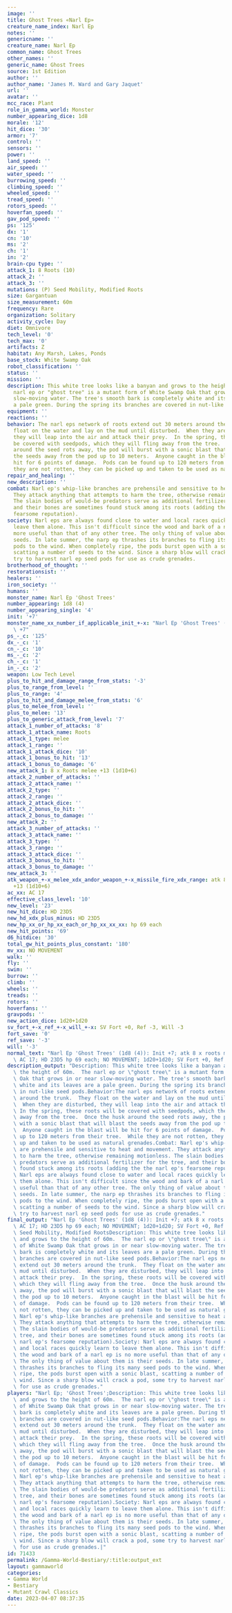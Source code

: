 ```yaml
---
image: ''
title: Ghost Trees «Narl Ep»
creature_name_index: Narl Ep
notes: ''
genericname: ''
creature_name: Narl Ep
common_name: Ghost Trees
other_names: ''
generic_name: Ghost Trees
source: 1st Edition
author: ''
author_name: 'James M. Ward and Gary Jaquet'
url: ''
avatar: ''
mcc_race: Plant
role_in_gamma_world: Monster
number_appearing_dice: 1d8
morale: '12'
hit_dice: '30'
armor: '7'
control: ''
sensors: ''
power: ''
land_speed: ''
air_speed: ''
water_speed: ''
burrowing_speed: ''
climbing_speed: ''
wheeled_speed: ''
tread_speed: ''
rotors_speed: ''
hoverfan_speed: ''
gav_pod_speed: ''
ps: '125'
dx: '1'
cn: '10'
ms: '2'
ch: '1'
in: '2'
brain-cpu type: ''
attack_1: 8 Roots (10)
attack_2: ''
attack_3: ''
mutations: (P) Seed Mobility, Modified Roots
size: Gargantuan
size_measurement: 60m
frequency: Rare
organization: Solitary
activity_cycle: Day
diet: Omnivore
tech_level: '0'
tech_max: '0'
artifacts: Z
habitat: Any Marsh, Lakes, Ponds
base_stock: White Swamp Oak
robot_classification: ''
status: ''
mission: ''
description: This white tree looks like a banyan and grows to the height of 60m.  The
  narl ep or "ghost tree" is a mutant form of White Swamp Oak that grows in or near
  slow-moving water. The tree's smooth bark is completely white and its leaves are
  a pale green. During the spring its branches are covered in nut-like seed pods.
equipment: ''
reactions: ''
behavior: The narl eps network of roots extend out 30 meters around the trunk.  They
  float on the water and lay on the mud until disturbed.  When they are disturbed,
  they will leap into the air and attack their prey.  In the spring, these roots will
  be covered with seedpods, which they will fling away from the tree.  Once the husk
  around the seed rots away, the pod will burst with a sonic blast that will blast
  the seeds away from the pod up to 10 meters.  Anyone caught in the blast will be
  hit for 6 points of damage.  Pods can be found up to 120 meters from their tree.  While
  they are not rotten, they can be picked up and taken to be used as natural grenades.
repair_and_healing: ''
new_description: ''
combat: Narl ep's whip-like branches are prehensile and sensitive to heat and movement.
  They attack anything that attempts to harm the tree, otherwise remaining motionless.
  The slain bodies of would-be predators serve as additional fertilizer for the tree,
  and their bones are sometimes found stuck among its roots (adding the the narl ep's
  fearsome reputation).
society: Narl eps are always found close to water and local races quickly learn to
  leave them alone. This isn't difficult since the wood and bark of a narl ep is no
  more useful than that of any other tree. The only thing of value about them is their
  seeds. In late summer, the narp ep thrashes its branches to fling its many seed
  pods to the wind. When completely ripe, the pods burst open with a sonic blast,
  scatting a number of seeds to the wind. Since a sharp blow will crack a pod, some
  try to harvest narl ep seed pods for use as crude grenades.
brotherhood_of_thought: ''
restorationsist: ''
healers: ''
iron_society: ''
humans: ''
monster_name: Narl Ep 'Ghost Trees'
number_appearing: 1d8 (4)
number_appearing_single: '4'
init: '+7'
monster_name_xx_number_if_applicable_init_+-x: "Narl Ep 'Ghost Trees' (1d8 (4)): Init\
  \ +7"
ps_-_c: '125'
dx_-_c: '1'
cn_-_c: '10'
ms_-_c: '2'
ch_-_c: '1'
in_-_c: '2'
weapon: Low Tech Level
plus_to_hit_and_damage_range_from_stats: '-3'
plus_to_range_from_level: ''
plus_to_range: '4'
plus_to_hit_and_damage_melee_from_stats: '6'
plus_to_melee_from_level: ''
plus_to_melee: '13'
plus_to_generic_attack_from_level: '7'
attack_1_number_of_attacks: '8'
attack_1_attack_name: Roots
attack_1_type: melee
attack_1_range: ''
attack_1_attack_dice: '10'
attack_1_bonus_to_hit: '13'
attack_1_bonus_to_damage: '6'
new_attack_1: 8 x Roots melee +13 (1d10+6)
attack_2_number_of_attacks: ''
attack_2_attack_name: ''
attack_2_type: ''
attack_2_range: ''
attack_2_attack_dice: ''
attack_2_bonus_to_hit: ''
attack_2_bonus_to_damage: ''
new_attack_2: ''
attack_3_number_of_attacks: ''
attack_3_attack_name: ''
attack_3_type: ''
attack_3_range: ''
attack_3_attack_dice: ''
attack_3_bonus_to_hit: ''
attack_3_bonus_to_damage: ''
new_attack_3: ''
atk_weapon_+-x_melee_xdx_andor_weapon_+-x_missile_fire_xdx_range: atk 8 x roots melee
  +13 (1d10+6)
ac_xx: AC 17
effective_class_level: '10'
new_level: '23'
new_hit_dice: HD 23D5
new_hd_xdx_plus_minus: HD 23D5
new_hp_xx_or_hp_xx_each_or_hp_xx_xx_xx: hp 69 each
new_hit_points: '69'
d6_hitdice: '30'
total_gw_hit_points_plus_constant: '180'
mv_xx: NO MOVEMENT
walk: ''
fly: ''
swim: ''
burrow: ''
climb: ''
wheels: ''
treads: ''
rotors: ''
hoverfans: ''
gravpods: ''
new_action_dice: 1d20+1d20
sv_fort_+-x_ref_+-x_will_+-x: SV Fort +0, Ref -3, Will -3
fort_save: '0'
ref_save: '-3'
will: '-3'
normal_text: "Narl Ep 'Ghost Trees' (1d8 (4)): Init +7; atk 8 x roots melee +13 (1d10+6);\
  \ AC 17; HD 23D5 hp 69 each; NO MOVEMENT; 1d20+1d20; SV Fort +0, Ref -3, Will -3"
description_output: "Description: This white tree looks like a banyan and grows to\
  \ the height of 60m.  The narl ep or \"ghost tree\" is a mutant form of White Swamp\
  \ Oak that grows in or near slow-moving water. The tree's smooth bark is completely\
  \ white and its leaves are a pale green. During the spring its branches are covered\
  \ in nut-like seed pods.Behavior:The narl eps network of roots extend out 30 meters\
  \ around the trunk.  They float on the water and lay on the mud until disturbed.\
  \  When they are disturbed, they will leap into the air and attack their prey. \
  \ In the spring, these roots will be covered with seedpods, which they will fling\
  \ away from the tree.  Once the husk around the seed rots away, the pod will burst\
  \ with a sonic blast that will blast the seeds away from the pod up to 10 meters.\
  \  Anyone caught in the blast will be hit for 6 points of damage.  Pods can be found\
  \ up to 120 meters from their tree.  While they are not rotten, they can be picked\
  \ up and taken to be used as natural grenades.Combat: Narl ep's whip-like branches\
  \ are prehensile and sensitive to heat and movement. They attack anything that attempts\
  \ to harm the tree, otherwise remaining motionless. The slain bodies of would-be\
  \ predators serve as additional fertilizer for the tree, and their bones are sometimes\
  \ found stuck among its roots (adding the the narl ep's fearsome reputation).Society:\
  \ Narl eps are always found close to water and local races quickly learn to leave\
  \ them alone. This isn't difficult since the wood and bark of a narl ep is no more\
  \ useful than that of any other tree. The only thing of value about them is their\
  \ seeds. In late summer, the narp ep thrashes its branches to fling its many seed\
  \ pods to the wind. When completely ripe, the pods burst open with a sonic blast,\
  \ scatting a number of seeds to the wind. Since a sharp blow will crack a pod, some\
  \ try to harvest narl ep seed pods for use as crude grenades."
final_output: "Narl Ep 'Ghost Trees' (1d8 (4)): Init +7; atk 8 x roots melee +13 (1d10+6);\
  \ AC 17; HD 23D5 hp 69 each; NO MOVEMENT; 1d20+1d20; SV Fort +0, Ref -3, Will -3(P)\
  \ Seed Mobility, Modified RootsDescription: This white tree looks like a banyan\
  \ and grows to the height of 60m.  The narl ep or \"ghost tree\" is a mutant form\
  \ of White Swamp Oak that grows in or near slow-moving water. The tree's smooth\
  \ bark is completely white and its leaves are a pale green. During the spring its\
  \ branches are covered in nut-like seed pods.Behavior:The narl eps network of roots\
  \ extend out 30 meters around the trunk.  They float on the water and lay on the\
  \ mud until disturbed.  When they are disturbed, they will leap into the air and\
  \ attack their prey.  In the spring, these roots will be covered with seedpods,\
  \ which they will fling away from the tree.  Once the husk around the seed rots\
  \ away, the pod will burst with a sonic blast that will blast the seeds away from\
  \ the pod up to 10 meters.  Anyone caught in the blast will be hit for 6 points\
  \ of damage.  Pods can be found up to 120 meters from their tree.  While they are\
  \ not rotten, they can be picked up and taken to be used as natural grenades.Combat:\
  \ Narl ep's whip-like branches are prehensile and sensitive to heat and movement.\
  \ They attack anything that attempts to harm the tree, otherwise remaining motionless.\
  \ The slain bodies of would-be predators serve as additional fertilizer for the\
  \ tree, and their bones are sometimes found stuck among its roots (adding the the\
  \ narl ep's fearsome reputation).Society: Narl eps are always found close to water\
  \ and local races quickly learn to leave them alone. This isn't difficult since\
  \ the wood and bark of a narl ep is no more useful than that of any other tree.\
  \ The only thing of value about them is their seeds. In late summer, the narp ep\
  \ thrashes its branches to fling its many seed pods to the wind. When completely\
  \ ripe, the pods burst open with a sonic blast, scatting a number of seeds to the\
  \ wind. Since a sharp blow will crack a pod, some try to harvest narl ep seed pods\
  \ for use as crude grenades."
players: "Narl Ep; 'Ghost Trees';Description: This white tree looks like a banyan\
  \ and grows to the height of 60m.  The narl ep or \"ghost tree\" is a mutant form\
  \ of White Swamp Oak that grows in or near slow-moving water. The tree's smooth\
  \ bark is completely white and its leaves are a pale green. During the spring its\
  \ branches are covered in nut-like seed pods.Behavior:The narl eps network of roots\
  \ extend out 30 meters around the trunk.  They float on the water and lay on the\
  \ mud until disturbed.  When they are disturbed, they will leap into the air and\
  \ attack their prey.  In the spring, these roots will be covered with seedpods,\
  \ which they will fling away from the tree.  Once the husk around the seed rots\
  \ away, the pod will burst with a sonic blast that will blast the seeds away from\
  \ the pod up to 10 meters.  Anyone caught in the blast will be hit for 6 points\
  \ of damage.  Pods can be found up to 120 meters from their tree.  While they are\
  \ not rotten, they can be picked up and taken to be used as natural grenades.Combat:\
  \ Narl ep's whip-like branches are prehensile and sensitive to heat and movement.\
  \ They attack anything that attempts to harm the tree, otherwise remaining motionless.\
  \ The slain bodies of would-be predators serve as additional fertilizer for the\
  \ tree, and their bones are sometimes found stuck among its roots (adding the the\
  \ narl ep's fearsome reputation).Society: Narl eps are always found close to water\
  \ and local races quickly learn to leave them alone. This isn't difficult since\
  \ the wood and bark of a narl ep is no more useful than that of any other tree.\
  \ The only thing of value about them is their seeds. In late summer, the narp ep\
  \ thrashes its branches to fling its many seed pods to the wind. When completely\
  \ ripe, the pods burst open with a sonic blast, scatting a number of seeds to the\
  \ wind. Since a sharp blow will crack a pod, some try to harvest narl ep seed pods\
  \ for use as crude grenades.|"
id: 71433
permalink: /Gamma-World-Bestiary/:title:output_ext
layout: gammaworld
categories:
- Gamma World
- Bestiary
- Mutant Crawl Classics
date: 2023-04-07 08:37:35
---
```

